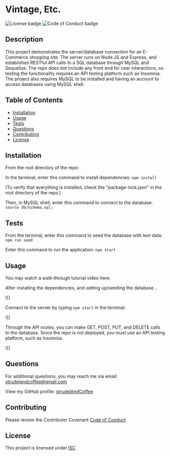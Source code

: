 # Vintage, Etc.

![License badge](https://img.shields.io/badge/License-ISC-green)
![Code of Conduct badge](https://img.shields.io/badge/Contributor%20Covenant-2.1-4baaaa.svg)

## Description

This project demonstrates the server/database connection for an E-Commerce shopping site. The server runs on Node.JS and Express, and establishes RESTful API calls to a SQL database through MySQL and Sequelize. The repo does dot include any front end for user interactions, so testing the functionality requires an API testing platform such as Insomnia. The project also requires MySQL to be installed and having an account to access databases using MySQL shell.

## Table of Contents

* [Installation](#installation)
* [Usage](#usage)
* [Tests](#tests)
* [Questions](#questions)
* [Contributing](#contributing)
* [License](#license)

## Installation

From the root directory of the repo:

In the terminal, enter this command to install dependencies: `npm install`

(To verify that everything is installed, check the "package-lock.json" in the root directory of the repo.)

Then, in MySQL shell, enter this command to connect to the database: `source db/schema.sql;`

## Tests

From the terminal, enter this command to seed the database with test data: `npm run seed`

Enter this command to run the application: `npm start`

## Usage

You may watch a walk-through tutorial video here:

After installing the dependencies, and setting up/seeding the database...

![]

Connect to the server by typing `npm start` in the terminal.

![]

Through the API routes, you can make GET, POST, PUT, and DELETE calls to the database. Since the repo is not deployed, you must use an API testing platform, such as Insomnia.

![]

## Questions

For additional questions, you may reach me via email: strudelandcoffee@gmail.com 

View my GitHub profile: [strudelAndCoffee](https://github.com/strudelAndCoffee)

## Contributing

Please review the Contributer Covenant [Code of Conduct](https://www.contributor-covenant.org/version/2/1/code_of_conduct/code_of_conduct.txt)

## License

This project is licensed under [ISC](https://choosealicense.com/licenses/isc)
